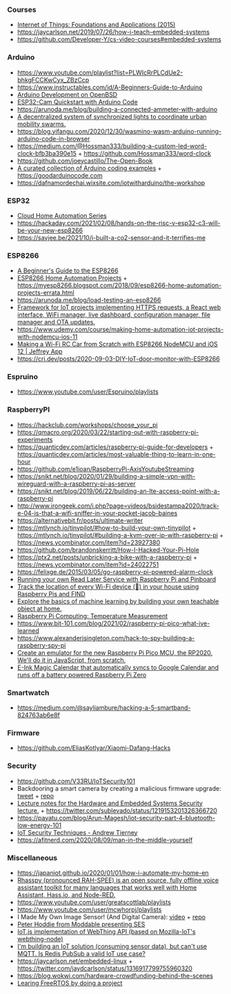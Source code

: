### Courses

- [Internet of Things: Foundations and Applications (2015)](http://dret.net/lectures/iot-spring15)
- https://jaycarlson.net/2019/07/26/how-i-teach-embedded-systems
- https://github.com/Developer-Y/cs-video-courses#embedded-systems

### Arduino

- https://www.youtube.com/playlist?list=PLWIcRrPLCdUe2-bhkgFCCKwCyx_ZBzCcp
- https://www.instructables.com/id/A-Beginners-Guide-to-Arduino
- [Arduino Development on OpenBSD](https://jcs.org/2019/12/17/arduino)
- [ESP32-Cam Quickstart with Arduino Code](https://youtu.be/Sb08leLWOgA)
- https://arunoda.me/blog/building-a-connected-ammeter-with-arduino
- [A decentralized system of synchronized lights to coordinate urban mobility swarms.](https://github.com/aberke/city-science-bike-swarm)
- https://blog.yifangu.com/2020/12/30/wasmino-wasm-arduino-running-arduino-code-in-browser
- https://medium.com/@Hossman333/building-a-custom-led-word-clock-bfb3ba390e15 + https://github.com/Hossman333/word-clock
- https://github.com/joeycastillo/The-Open-Book
- [A curated collection of Arduino coding examples](https://github.com/wokwi/good-arduino-code) + https://goodarduinocode.com
- https://dafnamordechai.wixsite.com/iotwitharduino/the-workshop

### ESP32

- [Cloud Home Automation Series](https://twitter.com/binitamshah/status/1229349993829498882)
- https://hackaday.com/2021/02/08/hands-on-the-risc-v-esp32-c3-will-be-your-new-esp8266
- https://savjee.be/2021/10/i-built-a-co2-sensor-and-it-terrifies-me

### ESP8266

- [A Beginner's Guide to the ESP8266](https://tttapa.github.io/ESP8266/Chap01%20-%20ESP8266.html)
- [ESP8266 Home Automation Projects](https://learning.oreilly.com/library/view/esp8266-home-automation/9781787282629) + https://myesp8266.blogspot.com/2018/09/esp8266-home-automation-projects-errata.html
- https://arunoda.me/blog/load-testing-an-esp8266
- [Framework for IoT projects implementing HTTPS requests, a React web interface, WiFi manager, live dashboard, configuration manager, file manager and OTA updates.](https://github.com/maakbaas/esp8266-iot-framework)
- https://www.udemy.com/course/making-home-automation-iot-projects-with-nodemcu-ios-11
- [Making a Wi-Fi RC Car from Scratch with ESP8266 NodeMCU and iOS 12 | Jeffrey App](https://www.youtube.com/playlist?list=PLMlO1PGnzRobxbGv-iWVTJ4w_BBgU7MR8)
- https://cri.dev/posts/2020-09-03-DIY-IoT-door-monitor-with-ESP8266

### Espruino

- https://www.youtube.com/user/Espruino/playlists

### RaspberryPI

- https://hackclub.com/workshops/choose_your_pi
- https://qmacro.org/2020/03/22/starting-out-with-raspberry-pi-experiments
- https://quanticdev.com/articles/raspberry-pi-guide-for-developers + https://quanticdev.com/articles/most-valuable-thing-to-learn-in-one-hour
- https://github.com/e1ioan/RaspberryPi-AxisYoutubeStreaming
- https://snikt.net/blog/2020/01/29/building-a-simple-vpn-with-wireguard-with-a-raspberry-pi-as-server
- https://snikt.net/blog/2019/06/22/building-an-lte-access-point-with-a-raspberry-pi
- http://www.irongeek.com/i.php?page=videos/bsidestampa2020/track-e-04-is-that-a-wifi-sniffer-in-your-pocket-jacob-baines
- https://alternativebit.fr/posts/ultimate-writer
- https://mtlynch.io/tinypilot/#how-to-build-your-own-tinypilot + https://mtlynch.io/tinypilot/#building-a-kvm-over-ip-with-raspberry-pi + https://news.ycombinator.com/item?id=23927380
- https://github.com/brandonskerritt/How-I-Hacked-Your-Pi-Hole
- https://ptx2.net/posts/unbricking-a-bike-with-a-raspberry-pi + https://news.ycombinator.com/item?id=24022751
- https://felixge.de/2015/03/05/go-raspberry-pi-powered-alarm-clock
- [Running your own Read Later Service with Raspberry Pi and Pinboard](https://christianhans.info/12791/running-your-own-read-later-service-with-raspberry-pi-and-pinboard)
- [Track the location of every Wi-Fi device (📱) in your house using Raspberry Pis and FIND](https://github.com/schollz/find-lf)
- [Explore the basics of machine learning by building your own teachable object at home.](https://github.com/googlecreativelab/alto)
- [Raspberry Pi Computing: Temperature Measurement](https://leanpub.com/rpctemp)
- https://www.bit-101.com/blog/2021/02/raspberry-pi-pico-what-ive-learned
- https://www.alexanderjsingleton.com/hack-to-spy-building-a-raspberry-spy-pi
- [Create an emulator for the new Raspberry Pi Pico MCU, the RP2020. We'll do it in JavaScript, from scratch.](https://www.youtube.com/playlist?list=PLLomdjsHtJTxT-vdJHwa3z62dFXZnzYBm)
- [E-Ink Magic Calendar that automatically syncs to Google Calendar and runs off a battery powered Raspberry Pi Zero](https://github.com/speedyg0nz/MagInkCal)

### Smartwatch

- https://medium.com/@sayliambure/hacking-a-5-smartband-824763ab6e8f

### Firmware

- https://github.com/EliasKotlyar/Xiaomi-Dafang-Hacks

### Security

- https://github.com/V33RU/IoTSecurity101
- Backdooring a smart camera by creating a malicious firmware upgrade: [tweet](https://twitter.com/StackSmashing/status/1216738008441020416) + [repo](https://github.com/ghidraninja/wyze_scripts)
- [Lecture notes for the Hardware and Embedded Systems Security lecture.](https://github.com/david-oswald/hwsec_lecture_notes) + https://twitter.com/sublevado/status/1219153201326366720
- https://payatu.com/blog/Arun-Magesh/iot-security-part-4-bluetooth-low-energy-101
- [IoT Security Techniques - Andrew Tierney](https://www.youtube.com/playlist?list=PLxzQqOO_sw9Pj46OJiXb1yvniUkqOhFo9)
- https://afitnerd.com/2020/08/09/man-in-the-middle-yourself

### Miscellaneous

- https://japaniot.github.io/2020/01/01/how-i-automate-my-home-en
- [Rhasspy (pronounced RAH-SPEE) is an open source, fully offline voice assistant toolkit for many languages that works well with Home Assistant, Hass.io, and Node-RED.](https://rhasspy.readthedocs.io/en/latest/)
- https://www.youtube.com/user/greatscottlab/playlists
- https://www.youtube.com/user/mcwhorpj/playlists
- I Made My Own Image Sensor! (And Digital Camera): [video](https://youtu.be/PaXweP73NT4) + [repo](https://github.com/IdleHandsProject/diycamera)
- [Peter Hoddie from Moddable presenting SES](https://youtu.be/-2UnCfy5NSs)
- [IoT.js implementation of WebThing API (based on Mozilla-IoT's webthing-node)](https://github.com/rzr/webthing-iotjs/wiki)
- [I'm building an IoT solution (consuming sensor data), but can't use MQTT. Is Redis PubSub a valid IoT use case?](https://twitter.com/julian_duque/status/1309514620403679233)
- https://jaycarlson.net/embedded-linux + https://twitter.com/jaydcarlson/status/1316917799755960320
- https://blog.wokwi.com/hardware-crowdfunding-behind-the-scenes
- [Learing FreeRTOS by doing a project](https://github.com/tiberiucorbu/solar-energy-logger)
